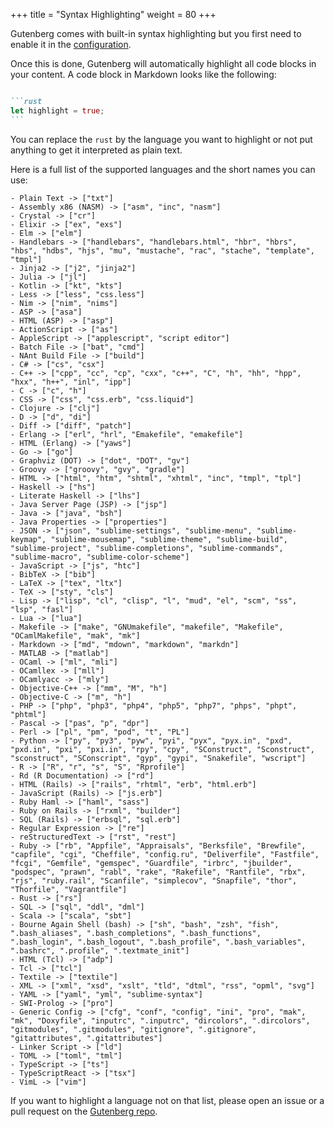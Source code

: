 +++
title = "Syntax Highlighting"
weight = 80
+++

Gutenberg comes with built-in syntax highlighting but you first 
need to enable it in the [configuration](./documentation/getting-started/configuration.md).

Once this is done, Gutenberg will automatically highlight all code blocks
in your content. A code block in Markdown looks like the following:

````md

```rust
let highlight = true;
```

````

You can replace the `rust` by the language you want to highlight or not put anything to get it 
interpreted as plain text.

Here is a full list of the supported languages and the short names you can use:

```
- Plain Text -> ["txt"]
- Assembly x86 (NASM) -> ["asm", "inc", "nasm"]
- Crystal -> ["cr"]
- Elixir -> ["ex", "exs"]
- Elm -> ["elm"]
- Handlebars -> ["handlebars", "handlebars.html", "hbr", "hbrs", "hbs", "hdbs", "hjs", "mu", "mustache", "rac", "stache", "template", "tmpl"]
- Jinja2 -> ["j2", "jinja2"]
- Julia -> ["jl"]
- Kotlin -> ["kt", "kts"]
- Less -> ["less", "css.less"]
- Nim -> ["nim", "nims"]
- ASP -> ["asa"]
- HTML (ASP) -> ["asp"]
- ActionScript -> ["as"]
- AppleScript -> ["applescript", "script editor"]
- Batch File -> ["bat", "cmd"]
- NAnt Build File -> ["build"]
- C# -> ["cs", "csx"]
- C++ -> ["cpp", "cc", "cp", "cxx", "c++", "C", "h", "hh", "hpp", "hxx", "h++", "inl", "ipp"]
- C -> ["c", "h"]
- CSS -> ["css", "css.erb", "css.liquid"]
- Clojure -> ["clj"]
- D -> ["d", "di"]
- Diff -> ["diff", "patch"]
- Erlang -> ["erl", "hrl", "Emakefile", "emakefile"]
- HTML (Erlang) -> ["yaws"]
- Go -> ["go"]
- Graphviz (DOT) -> ["dot", "DOT", "gv"]
- Groovy -> ["groovy", "gvy", "gradle"]
- HTML -> ["html", "htm", "shtml", "xhtml", "inc", "tmpl", "tpl"]
- Haskell -> ["hs"]
- Literate Haskell -> ["lhs"]
- Java Server Page (JSP) -> ["jsp"]
- Java -> ["java", "bsh"]
- Java Properties -> ["properties"]
- JSON -> ["json", "sublime-settings", "sublime-menu", "sublime-keymap", "sublime-mousemap", "sublime-theme", "sublime-build", "sublime-project", "sublime-completions", "sublime-commands", "sublime-macro", "sublime-color-scheme"]
- JavaScript -> ["js", "htc"]
- BibTeX -> ["bib"]
- LaTeX -> ["tex", "ltx"]
- TeX -> ["sty", "cls"]
- Lisp -> ["lisp", "cl", "clisp", "l", "mud", "el", "scm", "ss", "lsp", "fasl"]
- Lua -> ["lua"]
- Makefile -> ["make", "GNUmakefile", "makefile", "Makefile", "OCamlMakefile", "mak", "mk"]
- Markdown -> ["md", "mdown", "markdown", "markdn"]
- MATLAB -> ["matlab"]
- OCaml -> ["ml", "mli"]
- OCamllex -> ["mll"]
- OCamlyacc -> ["mly"]
- Objective-C++ -> ["mm", "M", "h"]
- Objective-C -> ["m", "h"]
- PHP -> ["php", "php3", "php4", "php5", "php7", "phps", "phpt", "phtml"]
- Pascal -> ["pas", "p", "dpr"]
- Perl -> ["pl", "pm", "pod", "t", "PL"]
- Python -> ["py", "py3", "pyw", "pyi", "pyx", "pyx.in", "pxd", "pxd.in", "pxi", "pxi.in", "rpy", "cpy", "SConstruct", "Sconstruct", "sconstruct", "SConscript", "gyp", "gypi", "Snakefile", "wscript"]
- R -> ["R", "r", "s", "S", "Rprofile"]
- Rd (R Documentation) -> ["rd"]
- HTML (Rails) -> ["rails", "rhtml", "erb", "html.erb"]
- JavaScript (Rails) -> ["js.erb"]
- Ruby Haml -> ["haml", "sass"]
- Ruby on Rails -> ["rxml", "builder"]
- SQL (Rails) -> ["erbsql", "sql.erb"]
- Regular Expression -> ["re"]
- reStructuredText -> ["rst", "rest"]
- Ruby -> ["rb", "Appfile", "Appraisals", "Berksfile", "Brewfile", "capfile", "cgi", "Cheffile", "config.ru", "Deliverfile", "Fastfile", "fcgi", "Gemfile", "gemspec", "Guardfile", "irbrc", "jbuilder", "podspec", "prawn", "rabl", "rake", "Rakefile", "Rantfile", "rbx", "rjs", "ruby.rail", "Scanfile", "simplecov", "Snapfile", "thor", "Thorfile", "Vagrantfile"]
- Rust -> ["rs"]
- SQL -> ["sql", "ddl", "dml"]
- Scala -> ["scala", "sbt"]
- Bourne Again Shell (bash) -> ["sh", "bash", "zsh", "fish", ".bash_aliases", ".bash_completions", ".bash_functions", ".bash_login", ".bash_logout", ".bash_profile", ".bash_variables", ".bashrc", ".profile", ".textmate_init"]
- HTML (Tcl) -> ["adp"]
- Tcl -> ["tcl"]
- Textile -> ["textile"]
- XML -> ["xml", "xsd", "xslt", "tld", "dtml", "rss", "opml", "svg"]
- YAML -> ["yaml", "yml", "sublime-syntax"]
- SWI-Prolog -> ["pro"]
- Generic Config -> ["cfg", "conf", "config", "ini", "pro", "mak", "mk", "Doxyfile", "inputrc", ".inputrc", "dircolors", ".dircolors", "gitmodules", ".gitmodules", "gitignore", ".gitignore", "gitattributes", ".gitattributes"]
- Linker Script -> ["ld"]
- TOML -> ["toml", "tml"]
- TypeScript -> ["ts"]
- TypeScriptReact -> ["tsx"]
- VimL -> ["vim"]
```

If you want to highlight a language not on that list, please open an issue or a pull request on the [Gutenberg repo](https://github.com/Keats/gutenberg).
